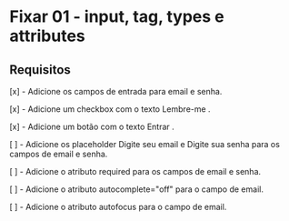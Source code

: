 # Fixar 01 - input, tag, types e attributes

## Requisitos

  [x] - Adicione os campos de entrada para email e senha.

  [x] - Adicione um checkbox com o texto Lembre-me .

  [x] -  Adicione um botão com o texto Entrar .

  [ ] - Adicione os placeholder Digite seu email e Digite sua senha para os campos de email e senha.

  [ ] - Adicione o atributo required para os campos de email e senha.

  [ ] - Adicione o atributo autocomplete="off" para o campo de email.

  [ ] - Adicione o atributo autofocus para o campo de email.